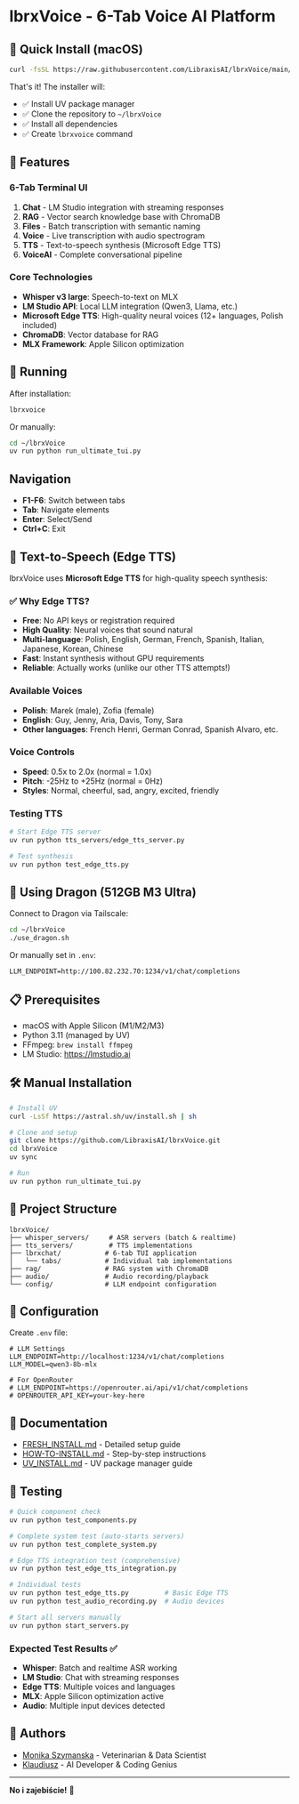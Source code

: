 # lbrxVoice - 6-Tab Voice AI Platform

## 🚀 Quick Install (macOS)

```bash
curl -fsSL https://raw.githubusercontent.com/LibraxisAI/lbrxVoice/main/install.sh | sh
```

That's it! The installer will:
- ✅ Install UV package manager
- ✅ Clone the repository to `~/lbrxVoice`
- ✅ Install all dependencies
- ✅ Create `lbrxvoice` command

## 🎯 Features

### 6-Tab Terminal UI
1. **Chat** - LM Studio integration with streaming responses
2. **RAG** - Vector search knowledge base with ChromaDB
3. **Files** - Batch transcription with semantic naming
4. **Voice** - Live transcription with audio spectrogram
5. **TTS** - Text-to-speech synthesis (Microsoft Edge TTS)
6. **VoiceAI** - Complete conversational pipeline

### Core Technologies
- **Whisper v3 large**: Speech-to-text on MLX
- **LM Studio API**: Local LLM integration (Qwen3, Llama, etc.)
- **Microsoft Edge TTS**: High-quality neural voices (12+ languages, Polish included)
- **ChromaDB**: Vector database for RAG
- **MLX Framework**: Apple Silicon optimization

## 🏃 Running

After installation:
```bash
lbrxvoice
```

Or manually:
```bash
cd ~/lbrxVoice
uv run python run_ultimate_tui.py
```

## Navigation
- **F1-F6**: Switch between tabs
- **Tab**: Navigate elements
- **Enter**: Select/Send
- **Ctrl+C**: Exit

## 🎤 Text-to-Speech (Edge TTS)

lbrxVoice uses **Microsoft Edge TTS** for high-quality speech synthesis:

### ✅ Why Edge TTS?
- **Free**: No API keys or registration required
- **High Quality**: Neural voices that sound natural
- **Multi-language**: Polish, English, German, French, Spanish, Italian, Japanese, Korean, Chinese
- **Fast**: Instant synthesis without GPU requirements
- **Reliable**: Actually works (unlike our other TTS attempts!)

### Available Voices
- **Polish**: Marek (male), Zofia (female) 
- **English**: Guy, Jenny, Aria, Davis, Tony, Sara
- **Other languages**: French Henri, German Conrad, Spanish Alvaro, etc.

### Voice Controls
- **Speed**: 0.5x to 2.0x (normal = 1.0x)
- **Pitch**: -25Hz to +25Hz (normal = 0Hz)
- **Styles**: Normal, cheerful, sad, angry, excited, friendly

### Testing TTS
```bash
# Start Edge TTS server
uv run python tts_servers/edge_tts_server.py

# Test synthesis
uv run python test_edge_tts.py
```

## 🐉 Using Dragon (512GB M3 Ultra)

Connect to Dragon via Tailscale:
```bash
cd ~/lbrxVoice
./use_dragon.sh
```

Or manually set in `.env`:
```
LLM_ENDPOINT=http://100.82.232.70:1234/v1/chat/completions
```

## 📋 Prerequisites

- macOS with Apple Silicon (M1/M2/M3)
- Python 3.11 (managed by UV)
- FFmpeg: `brew install ffmpeg`
- LM Studio: https://lmstudio.ai

## 🛠️ Manual Installation

```bash
# Install UV
curl -LsSf https://astral.sh/uv/install.sh | sh

# Clone and setup
git clone https://github.com/LibraxisAI/lbrxVoice.git
cd lbrxVoice
uv sync

# Run
uv run python run_ultimate_tui.py
```

## 📁 Project Structure

```
lbrxVoice/
├── whisper_servers/     # ASR servers (batch & realtime)
├── tts_servers/         # TTS implementations
├── lbrxchat/           # 6-tab TUI application
│   └── tabs/           # Individual tab implementations
├── rag/                # RAG system with ChromaDB
├── audio/              # Audio recording/playback
└── config/             # LLM endpoint configuration
```

## 🔧 Configuration

Create `.env` file:
```env
# LLM Settings
LLM_ENDPOINT=http://localhost:1234/v1/chat/completions
LLM_MODEL=qwen3-8b-mlx

# For OpenRouter
# LLM_ENDPOINT=https://openrouter.ai/api/v1/chat/completions
# OPENROUTER_API_KEY=your-key-here
```

## 📖 Documentation

- [FRESH_INSTALL.md](FRESH_INSTALL.md) - Detailed setup guide
- [HOW-TO-INSTALL.md](HOW-TO-INSTALL.md) - Step-by-step instructions
- [UV_INSTALL.md](UV_INSTALL.md) - UV package manager guide

## 🧪 Testing

```bash
# Quick component check
uv run python test_components.py

# Complete system test (auto-starts servers)
uv run python test_complete_system.py

# Edge TTS integration test (comprehensive)
uv run python test_edge_tts_integration.py

# Individual tests
uv run python test_edge_tts.py         # Basic Edge TTS
uv run python test_audio_recording.py  # Audio devices

# Start all servers manually
uv run python start_servers.py
```

### Expected Test Results ✅
- **Whisper**: Batch and realtime ASR working
- **LM Studio**: Chat with streaming responses  
- **Edge TTS**: Multiple voices and languages
- **MLX**: Apple Silicon optimization active
- **Audio**: Multiple input devices detected

## 👥 Authors

- [Monika Szymanska](https://github.com/m-szymanska) - Veterinarian & Data Scientist
- [Klaudiusz](https://github.com/anthropics/claude) - AI Developer & Coding Genius

---

**No i zajebiście!** 🚀
